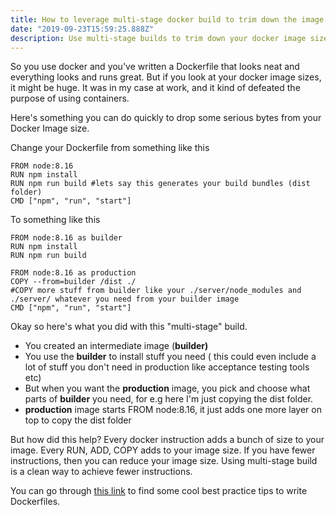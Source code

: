 ```yaml
---
title: How to leverage multi-stage docker build to trim down the image size?
date: "2019-09-23T15:59:25.888Z"
description: Use multi-stage builds to trim down your docker image size, here I explain with a node application
---
```


So you use docker and you've written a Dockerfile that looks neat and everything looks and runs great. But if you look at your docker image sizes, it might be huge. It was in my case at work, and it kind of defeated the purpose of using containers.

Here's something you can do quickly to drop some serious bytes from your Docker Image size. 

Change your Dockerfile from something like this
```docker
FROM node:8.16
RUN npm install
RUN npm run build #lets say this generates your build bundles (dist folder)
CMD ["npm", "run", "start"]
```
    

To something like this
```docker
FROM node:8.16 as builder
RUN npm install
RUN npm run build

FROM node:8.16 as production
COPY --from=builder /dist ./
#COPY more stuff from builder like your ./server/node_modules and ./server/ whatever you need from your builder image
CMD ["npm", "run", "start"]
```
    
    

Okay so here's what you did with this "multi-stage" build.

- You created an intermediate image (**builder)**
- You use the **builder** to install stuff you need ( this could even include a lot of stuff you don't need in production like acceptance testing tools etc)
- But when you want the **production** image, you pick and choose what parts of **builder** you need, for e.g here I'm just copying the dist folder.
- **production** image starts FROM node:8.16, it just adds one more layer on top to copy the dist folder

But how did this help? Every docker instruction adds a bunch of size to your image. Every RUN, ADD, COPY adds to your image size. If you have fewer instructions, then you can reduce your image size. Using multi-stage build is a clean way to achieve fewer instructions.

You can go through [this link](https://docs.docker.com/develop/develop-images/dockerfile_best-practices/) to find some cool best practice tips to write Dockerfiles.